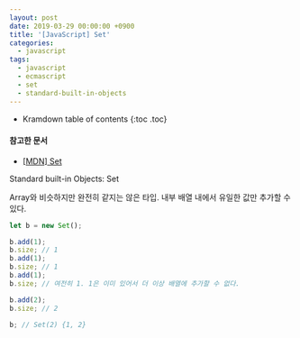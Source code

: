 ```yaml
---
layout: post
date: 2019-03-29 00:00:00 +0900
title: '[JavaScript] Set'
categories:
  - javascript
tags:
  - javascript
  - ecmascript
  - set
  - standard-built-in-objects
---
```


* Kramdown table of contents
{:toc .toc}

#### 참고한 문서

- [\[MDN\] Set](https://developer.mozilla.org/en-US/docs/Web/JavaScript/Reference/Global_Objects/Set)

Standard built-in Objects: Set

Array와 비슷하지만 완전히 같지는 않은 타입. 내부 배열 내에서 유일한 값만 추가할 수 있다.

```js
let b = new Set();

b.add(1);
b.size; // 1
b.add(1);
b.size; // 1
b.add(1);
b.size; // 여전히 1. 1은 이미 있어서 더 이상 배열에 추가할 수 없다.

b.add(2);
b.size; // 2

b; // Set(2) {1, 2}
```
